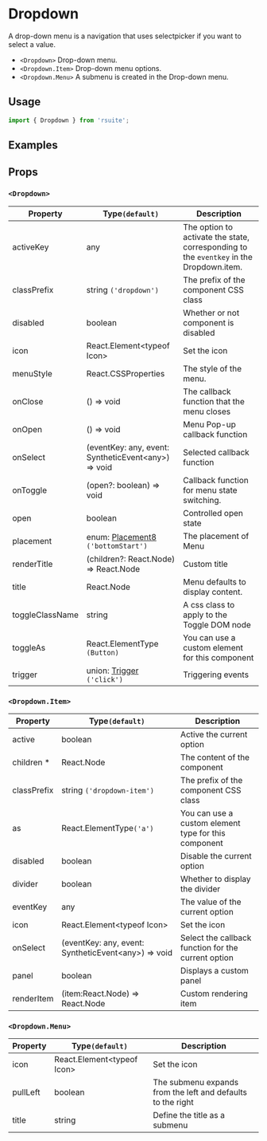 # Dropdown

A drop-down menu is a navigation that uses selectpicker if you want to select a value.

- `<Dropdown>` Drop-down menu.
- `<Dropdown.Item>` Drop-down menu options.
- `<Dropdown.Menu>` A submenu is created in the Drop-down menu.

## Usage

```js
import { Dropdown } from 'rsuite';
```

## Examples

<!--{demo}-->

## Props

### `<Dropdown>`

| Property        | Type`(default)`                                           | Description                                                                             |
| --------------- | --------------------------------------------------------- | --------------------------------------------------------------------------------------- |
| activeKey       | any                                                       | The option to activate the state, corresponding to the `eventkey` in the Dropdown.item. |
| classPrefix     | string `('dropdown')`                                     | The prefix of the component CSS class                                                   |
| disabled        | boolean                                                   | Whether or not component is disabled                                                    |
| icon            | React.Element&lt;typeof Icon&gt;                          | Set the icon                                                                            |
| menuStyle       | React.CSSProperties                                       | The style of the menu.                                                                  |
| onClose         | () => void                                                | The callback function that the menu closes                                              |
| onOpen          | () => void                                                | Menu Pop-up callback function                                                           |
| onSelect        | (eventKey: any, event: SyntheticEvent&lt;any&gt;) => void | Selected callback function                                                              |
| onToggle        | (open?: boolean) => void                                  | Callback function for menu state switching.                                             |
| open            | boolean                                                   | Controlled open state                                                                   |
| placement       | enum: [Placement8](#types) `('bottomStart')`              | The placement of Menu                                                                   |
| renderTitle     | (children?: React.Node) => React.Node                     | Custom title                                                                            |
| title           | React.Node                                                | Menu defaults to display content.                                                       |
| toggleClassName | string                                                    | A css class to apply to the Toggle DOM node                                             |
| toggleAs        | React.ElementType `(Button)`                              | You can use a custom element for this component                                         |
| trigger         | union: [Trigger](#types) `('click')`                      | Triggering events                                                                       |

### `<Dropdown.Item>`

| Property    | Type`(default)`                                           | Description                                          |
| ----------- | --------------------------------------------------------- | ---------------------------------------------------- |
| active      | boolean                                                   | Active the current option                            |
| children \* | React.Node                                                | The content of the component                         |
| classPrefix | string `('dropdown-item')`                                | The prefix of the component CSS class                |
| as          | React.ElementType`('a')`                                  | You can use a custom element type for this component |
| disabled    | boolean                                                   | Disable the current option                           |
| divider     | boolean                                                   | Whether to display the divider                       |
| eventKey    | any                                                       | The value of the current option                      |
| icon        | React.Element&lt;typeof Icon&gt;                          | Set the icon                                         |
| onSelect    | (eventKey: any, event: SyntheticEvent&lt;any&gt;) => void | Select the callback function for the current option  |
| panel       | boolean                                                   | Displays a custom panel                              |
| renderItem  | (item:React.Node) => React.Node                           | Custom rendering item                                |

### `<Dropdown.Menu>`

| Property | Type`(default)`                  | Description                                                 |
| -------- | -------------------------------- | ----------------------------------------------------------- |
| icon     | React.Element&lt;typeof Icon&gt; | Set the icon                                                |
| pullLeft | boolean                          | The submenu expands from the left and defaults to the right |
| title    | string                           | Define the title as a submenu                               |
